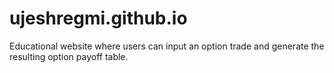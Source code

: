 # ujeshregmi.github.io
Educational website where users can input an option trade and generate the resulting option payoff table.
